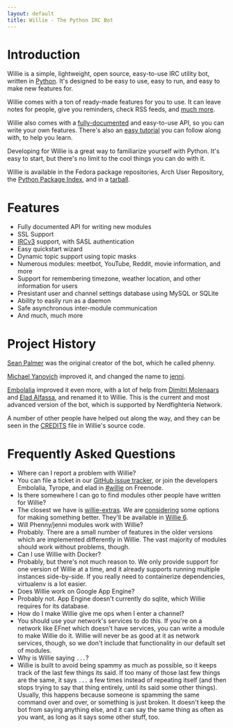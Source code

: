 ```yaml
---
layout: default
title: Willie - The Python IRC Bot
---
```


# Introduction

<span class="Willie">Willie</span> is a simple, lightweight, open source,
easy-to-use IRC utility bot, written in [Python](http://python.org). It's
designed to be easy to use, easy to run, and easy to make new features for.

<span class="Willie">Willie</span> comes with a ton of ready-made features for
you to use. It can leave notes for people, give you reminders, check RSS feeds,
and [much more](https://github.com/embolalia/willie/wiki/Commands).

<span class="Willie">Willie</span> also comes with a
[fully-documented](/docs) and
easy-to-use API, so you can write your own features. There's also an
[easy tutorial](https://github.com/embolalia/willie/wiki/Willie-tutorial,-Part-1)
you can follow along with, to help you learn.

Developing for Willie is a great way to familiarize yourself with Python. It's
easy to start, but there's no limit to the cool things you can do with it.

<span class="Willie">Willie</span> is available in the Fedora package
repositories, Arch User Repository, the
[Python Package Index](http://pypi.python.org/pypi/willie/), and in a
[tarball](http://willie.dftba.net/files/willie-4.0.0.tar.gz).

# Features

* Fully documented API for writing new modules
* SSL Support
* [IRCv3](http://ircv3.org) support, with SASL authentication
* Easy quickstart wizard
* Dynamic topic support using topic masks
* Numerous modules: meetbot, YouTube, Reddit, movie information, and more
* Support for remembering timezone, weather location, and other information for
users
* Presistant user and channel settings database using MySQL or SQLite
* Ability to easily run as a daemon
* Safe asynchronous inter-module communication
* And much, much more

# Project History

[Sean Palmer](http://inamidst.com/) was the original creator of the bot, which
he called phenny.

[Michael Yanovich](https://yanovich.net) improved it, and changed the name to
[jenni](https://github.com/myano/jenni/).

[Embolalia](https://embolalia.com) improved it even more, with a lot of
help from [Dimitri Molenaars](http://tyrope.nl/index.php?lang=EN) and
[Elad Alfassa](http://eladalfassa.com), and renamed it to Willie. This is the
current and most advanced version of the bot, which is supported by
Nerdfighteria Network.

A number of other people have helped out along the way, and they can be seen in
the [CREDITS](https://github.com/embolalia/willie/blob/master/CREDITS) file in
Willie's source code.

# Frequently Asked Questions

<ul class="faq">
<li class="q">Where can I report a problem with Willie?</li>

<li class="a">You can file a ticket in our <a
href="https://github.com/embolalia/willie/issues">GitHub issue tracker</a>, or
join the developers Embolalia, Tyrope, and elad in 
<a href="irc://irc.freenode.net/#willie">#willie</a> on Freenode.</li>

<li class="q">Is there somewhere I can go to find modules other people have
written for Willie?</li>

<li class="a">The closest we have is
<a href="https://github.com/embolalia/willie-extras">willie-extras</a>. We are
<a href="https://github.com/embolalia/willie/issues/733">considering</a> some
options for making something better. They'll be available in
<a href="/willie_6.html">Willie 6</a>.</li>

<li class="q">Will Phenny/jenni modules work with Willie?</li>

<li class="a">Probably. There are a small number of features in the older
versions which are implemented differently in Willie. The vast majority of
modules should work without problems, though.</li>

<li class="q">Can I use Willie with Docker?</li>

<li class="a">Probably, but there's not much reason to. We only provide support
for one version of Willie at a time, and it already supports running multiple
instances side-by-side. If you really need to containerize dependencies,
virtualenv is a lot easier.</li>

<li class="q">Does Willie work on Google App Engine?</li>

<li class="a">Probably not. App Engine doesn't currently do sqlite, which
Willie requires for its database.</li>

<li class="q">How do I make Willie give me ops when I enter a channel?</li>

<li class="a">You should use your network's services to do this. If you're on a
network like EFnet which doesn't have services, you can write a module to make
Willie do it. Willie will never be as good at it as network services, though,
so we don't include that functionality in our default set of modules.</li>

<li class="q">Why is Willie saying <code>...</code>?</li>

<li class="a">Willie is built to avoid being spammy as much as possible, so it
keeps track of the last few things its said. If too many of those last few
things are the same, it says <code>...</code> a few times instead of repeating
itself (and then stops trying to say that thing entirely, until its said some
other things). Usually, this happens because someone is spamming the same
command over and over, or something is just broken. It doesn't keep the bot
from saying anything else, and it can say the same thing as often as you want,
as long as it says some other stuff, too.</li>
</ul>
